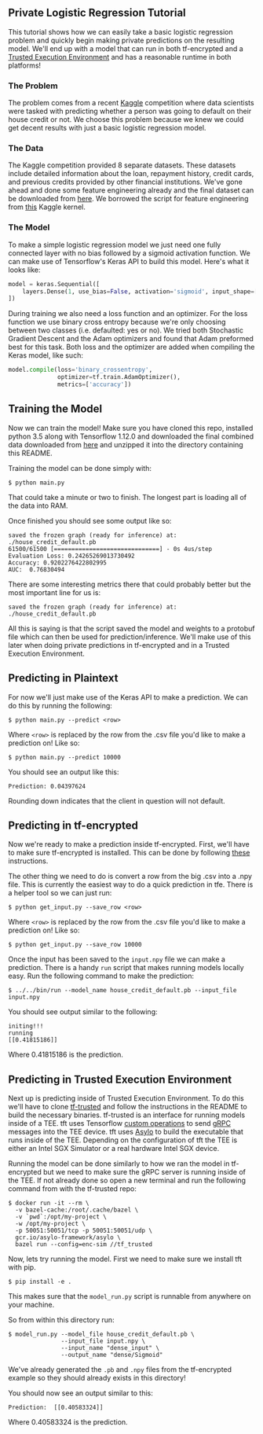 ## Private Logistic Regression Tutorial

This tutorial shows how we can easily take a basic logistic regression problem and quickly begin making private predictions on the resulting model. We'll end up with a model that can run in both tf-encrypted and a [Trusted Execution Environment](https://en.wikipedia.org/wiki/Trusted_execution_environment) and has a reasonable runtime in both platforms!

### The Problem

The problem comes from a recent [Kaggle](https://www.kaggle.com/c/home-credit-default-risk) competition where data scientists were tasked with predicting whether a person was going to default on their house credit or not. We choose this problem because we knew we could get decent results with just a basic logistic regression model.

### The Data

The Kaggle competition provided 8 separate datasets. These datasets include detailed information about the loan, repayment history, credit cards, and previous credits provided by other financial institutions. We've gone ahead and done some feature engineering already and the final dataset can be downloaded from [here](https://storage.googleapis.com/tfe-examples-data/final_data.zip). We borrowed the script for feature engineering from [this](https://www.kaggle.com/ogrellier/lighgbm-with-selected-features) Kaggle kernel.

### The Model

To make a simple logistic regression model we just need one fully connected layer with no bias followed by a sigmoid activation function. We can make use of Tensorflow's Keras API to build this model. Here's what it looks like:

```python
model = keras.Sequential([
    layers.Dense(1, use_bias=False, activation='sigmoid', input_shape=[input_shape]),
])
```

During training we also need a loss function and an optimizer. For the loss function we use binary cross entropy because we're only choosing between two classes (i.e. defaulted: yes or no). We tried both Stochastic Gradient Descent and the Adam optimizers and found that Adam preformed best for this task. Both loss and the optimizer are added when compiling the Keras model, like such:

```python
model.compile(loss='binary_crossentropy',
              optimizer=tf.train.AdamOptimizer(),
              metrics=['accuracy'])
```

## Training the Model

Now we can train the model! Make sure you have cloned this repo, installed python 3.5 along with Tensorflow 1.12.0 and downloaded the final combined data downloaded from [here](https://storage.googleapis.com/tfe-examples-data/final_data.zip) and unzipped it into the directory containing this README.

Training the model can be done simply with:

```
$ python main.py
```

That could take a minute or two to finish. The longest part is loading all of the data into RAM.

Once finished you should see some output like so:

```
saved the frozen graph (ready for inference) at:  ./house_credit_default.pb
61500/61500 [==============================] - 0s 4us/step
Evaluation Loss: 0.24265269013730492
Accuracy: 0.9202276422802995
AUC:  0.76830494
```

There are some interesting metrics there that could probably better but the most important line for us is:

```
saved the frozen graph (ready for inference) at:  ./house_credit_default.pb
```

All this is saying is that the script saved the model and weights to a protobuf file which can then be used for prediction/inference. We'll make use of this later when doing private predictions in tf-encrypted and in a Trusted Execution Environment.

## Predicting in Plaintext

For now we'll just make use of the Keras API to make a prediction. We can do this by running the following:

```
$ python main.py --predict <row>
```

Where `<row>` is replaced by the row from the .csv file you'd like to make a prediction on! Like so:

```
$ python main.py --predict 10000
```

You should see an output like this:

```
Prediction: 0.04397624
```

Rounding down indicates that the client in question will not default.

## Predicting in tf-encrypted

Now we're ready to make a prediction inside tf-encrypted. First, we'll have to make sure tf-encrypted is installed. This can be done by following [these](../../INSTALL.md) instructions.

The other thing we need to do is convert a row from the big .csv into a .npy file. This is currently the easiest way to do a quick prediction in tfe. There is a helper tool so we can just run:

```
$ python get_input.py --save_row <row>
```

Where `<row>` is replaced by the row from the .csv file you'd like to make a prediction on! Like so:

```
$ python get_input.py --save_row 10000
```

Once the input has been saved to the `input.npy` file we can make a prediction. There is a handy `run` script that makes running models locally easy. Run the following command to make the prediction:

```
$ ../../bin/run --model_name house_credit_default.pb --input_file input.npy
```

You should see output similar to the following:

```
initing!!!
running
[[0.41815186]]
```

Where 0.41815186 is the prediction.

## Predicting in Trusted Execution Environment

Next up is predicting inside of Trusted Execution Environment. To do this we'll have to clone [tf-trusted](https://github.com/dropoutlabs/tf-trusted) and follow the instructions in the README to build the necessary binaries. tf-trusted is an interface for running models inside of a TEE. tft uses Tensorflow [custom operations](https://www.tensorflow.org/guide/extend/op) to send [gRPC](https://grpc.io/) messages into the TEE device. tft uses [Asylo](https://asylo.dev/) to build the executable that runs inside of the TEE. Depending on the configuration of tft the TEE is either an Intel SGX Simulator or a real hardware Intel SGX device.

Running the model can be done similarly to how we ran the model in tf-encrypted but we need to make sure the gRPC server is running inside of the TEE. If not already done so open a new terminal and run the following command from with the tf-trusted repo:

```
$ docker run -it --rm \
  -v bazel-cache:/root/.cache/bazel \
  -v `pwd`:/opt/my-project \
  -w /opt/my-project \
  -p 50051:50051/tcp -p 50051:50051/udp \
  gcr.io/asylo-framework/asylo \
  bazel run --config=enc-sim //tf_trusted
```

Now, lets try running the model. First we need to make sure we install tft with pip.

```
$ pip install -e .
```

This makes sure that the `model_run.py` script is runnable from anywhere on your machine.

So from within this directory run:

```
$ model_run.py --model_file house_credit_default.pb \
               --input_file input.npy \
               --input_name "dense_input" \
               --output_name "dense/Sigmoid"
```

We've already generated the `.pb` and `.npy` files from the tf-encrypted example so they should already exists in this directory!

You should now see an output similar to this:

```
Prediction:  [[0.40583324]]
```

Where 0.40583324 is the prediction.
